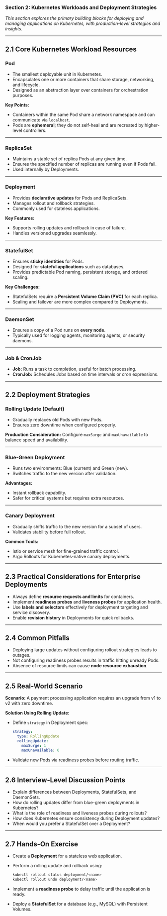 ### **Section 2: Kubernetes Workloads and Deployment Strategies**

*This section explores the primary building blocks for deploying and managing applications on Kubernetes, with production-level strategies and insights.*

---

## **2.1 Core Kubernetes Workload Resources**

### **Pod**

* The smallest deployable unit in Kubernetes.
* Encapsulates one or more containers that share storage, networking, and lifecycle.
* Designed as an abstraction layer over containers for orchestration purposes.

**Key Points:**

* Containers within the same Pod share a network namespace and can communicate via `localhost`.
* Pods are **ephemeral**; they do not self-heal and are recreated by higher-level controllers.

---

### **ReplicaSet**

* Maintains a stable set of replica Pods at any given time.
* Ensures the specified number of replicas are running even if Pods fail.
* Used internally by Deployments.

---

### **Deployment**

* Provides **declarative updates** for Pods and ReplicaSets.
* Manages rollout and rollback strategies.
* Commonly used for stateless applications.

**Key Features:**

* Supports rolling updates and rollback in case of failure.
* Handles versioned upgrades seamlessly.

---

### **StatefulSet**

* Ensures **sticky identities** for Pods.
* Designed for **stateful applications** such as databases.
* Provides predictable Pod naming, persistent storage, and ordered scaling.

**Key Challenges:**

* StatefulSets require a **Persistent Volume Claim (PVC)** for each replica.
* Scaling and failover are more complex compared to Deployments.

---

### **DaemonSet**

* Ensures a copy of a Pod runs on **every node**.
* Typically used for logging agents, monitoring agents, or security daemons.

---

### **Job & CronJob**

* **Job:** Runs a task to completion, useful for batch processing.
* **CronJob:** Schedules Jobs based on time intervals or cron expressions.

---

## **2.2 Deployment Strategies**

### **Rolling Update (Default)**

* Gradually replaces old Pods with new Pods.
* Ensures zero downtime when configured properly.

**Production Consideration:**
Configure `maxSurge` and `maxUnavailable` to balance speed and availability.

---

### **Blue-Green Deployment**

* Runs two environments: Blue (current) and Green (new).
* Switches traffic to the new version after validation.

**Advantages:**

* Instant rollback capability.
* Safer for critical systems but requires extra resources.

---

### **Canary Deployment**

* Gradually shifts traffic to the new version for a subset of users.
* Validates stability before full rollout.

**Common Tools:**

* Istio or service mesh for fine-grained traffic control.
* Argo Rollouts for Kubernetes-native canary deployments.

---

## **2.3 Practical Considerations for Enterprise Deployments**

* Always define **resource requests and limits** for containers.
* Implement **readiness probes** and **liveness probes** for application health.
* Use **labels and selectors** effectively for deployment targeting and service discovery.
* Enable **revision history** in Deployments for quick rollbacks.

---

## **2.4 Common Pitfalls**

* Deploying large updates without configuring rollout strategies leads to outages.
* Not configuring readiness probes results in traffic hitting unready Pods.
* Absence of resource limits can cause **node resource exhaustion**.

---

## **2.5 Real-World Scenario**

**Scenario:**
A payment processing application requires an upgrade from v1 to v2 with zero downtime.

**Solution Using Rolling Update:**

* Define `strategy` in Deployment spec:

  ```yaml
  strategy:
    type: RollingUpdate
    rollingUpdate:
      maxSurge: 1
      maxUnavailable: 0
  ```
* Validate new Pods via readiness probes before routing traffic.

---

## **2.6 Interview-Level Discussion Points**

* Explain differences between Deployments, StatefulSets, and DaemonSets.
* How do rolling updates differ from blue-green deployments in Kubernetes?
* What is the role of readiness and liveness probes during rollouts?
* How does Kubernetes ensure consistency during Deployment updates?
* When would you prefer a StatefulSet over a Deployment?

---

## **2.7 Hands-On Exercise**

* Create a **Deployment** for a stateless web application.
* Perform a rolling update and rollback using:

  ```bash
  kubectl rollout status deployment/<name>
  kubectl rollout undo deployment/<name>
  ```
* Implement a **readiness probe** to delay traffic until the application is ready.
* Deploy a **StatefulSet** for a database (e.g., MySQL) with Persistent Volumes.
